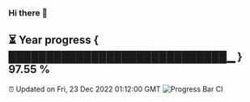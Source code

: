 ### Hi there 👋
⏳ Year progress { █████████████████████████████▁ } 97.55 %
---
⏰ Updated on Fri, 23 Dec 2022 01:12:00 GMT
![Progress Bar CI](https://github.com/liununu/liununu/workflows/Progress%20Bar%20CI/badge.svg)
